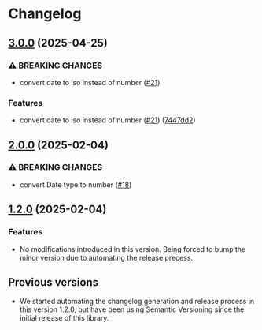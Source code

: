 # Changelog

## [3.0.0](https://github.com/CodelyTV/typescript-primitives-type/compare/v2.0.0...v3.0.0) (2025-04-25)


### ⚠ BREAKING CHANGES

* convert date to iso instead of number ([#21](https://github.com/CodelyTV/typescript-primitives-type/issues/21))

### Features

* convert date to iso instead of number ([#21](https://github.com/CodelyTV/typescript-primitives-type/issues/21)) ([7447dd2](https://github.com/CodelyTV/typescript-primitives-type/commit/7447dd2019621a46b5c9a7735494d714116a2b58))

## [2.0.0](https://github.com/CodelyTV/typescript-primitives-type/compare/v1.2.0...v2.0.0) (2025-02-04)


### ⚠ BREAKING CHANGES

* convert Date type to number ([#18](https://github.com/CodelyTV/typescript-primitives-type/issues/18))

## [1.2.0](https://github.com/CodelyTV/typescript-primitives-type/compare/primitives-type-v1.1.1...primitives-type-v1.2.0) (2025-02-04)

### Features

* No modifications introduced in this version. Being forced to bump the minor version due to automating the release precess.

## Previous versions

* We started automating the changelog generation and release process in this version 1.2.0, but have been using Semantic Versioning since the initial release of this library.
